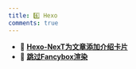 ```yaml
---
title: 6️⃣ Hexo
comments: true
---
```


<div class="grid cards" markdown>

- 🛌 [__Hexo-NexT为文章添加介绍卡片__](./A.md)
- 👗 [__跳过Fancybox渲染__](./B.md)

</div>